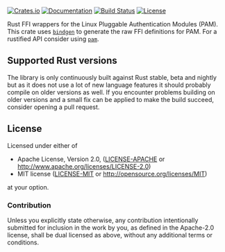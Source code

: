 [![Crates.io](https://img.shields.io/crates/v/pam-sys.svg)](https://crates.io/crates/pam-sys)
[![Documentation](https://docs.rs/pam-sys/badge.svg)](https://docs.rs/pam-sys/)
[![Build Status](https://dev.azure.com/1wilkens/pam-sys/_apis/build/status/pam-sys?branchName=master)](https://dev.azure.com/1wilkens/pam-sys/_build/latest?definitionId=1&branchName=master)
[![License](https://img.shields.io/crates/l/pam-sys.svg?branch=master)](https://travis-ci.org/1wilkens/pam-sys)

Rust FFI wrappers for the Linux Pluggable Authentication Modules (PAM). This crate uses [`bindgen`](https://github.com/rust-lang/rust-bindgen) to generate the raw FFI definitions for PAM. For a rustified API consider using [`pam`](https://github.com/1wilkens/pam).

## Supported Rust versions
The library is only continuously built against Rust stable, beta and nightly but as it does not use a lot of new language features it should probably compile on older versions as well.
If you encounter problems building on older versions and a small fix can be applied to make the build succeed, consider opening a pull request.

## License

Licensed under either of

 * Apache License, Version 2.0, ([LICENSE-APACHE](LICENSE-APACHE) or http://www.apache.org/licenses/LICENSE-2.0)
 * MIT license ([LICENSE-MIT](LICENSE-MIT) or http://opensource.org/licenses/MIT)

at your option.

### Contribution

Unless you explicitly state otherwise, any contribution intentionally
submitted for inclusion in the work by you, as defined in the Apache-2.0
license, shall be dual licensed as above, without any additional terms or
conditions.
